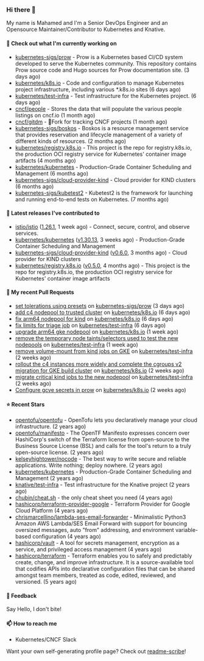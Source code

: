### Hi there 👋

My name is Mahamed and I'm a Senior DevOps Engineer and an Opensource Maintainer/Contributor to Kubernetes and Knative.

#### 👷 Check out what I'm currently working on

- [kubernetes-sigs/prow](https://github.com/kubernetes-sigs/prow) - Prow is a Kubernetes based CI/CD system developed to serve the Kubernetes community. This repository contains Prow source code and Hugo sources for Prow documentation site.  (3 days ago)
- [kubernetes/k8s.io](https://github.com/kubernetes/k8s.io) - Code and configuration to manage Kubernetes project infrastructure, including various *.k8s.io sites (6 days ago)
- [kubernetes/test-infra](https://github.com/kubernetes/test-infra) - Test infrastructure for the Kubernetes project. (6 days ago)
- [cncf/people](https://github.com/cncf/people) - Stores the data that will populate the various people listings on cncf.io (1 month ago)
- [cncf/gitdm](https://github.com/cncf/gitdm) - 📜Fork for tracking CNCF projects (1 month ago)
- [kubernetes-sigs/boskos](https://github.com/kubernetes-sigs/boskos) - Boskos is a resource management service that provides reservation and lifecycle management of a variety of different kinds of resources. (2 months ago)
- [kubernetes/registry.k8s.io](https://github.com/kubernetes/registry.k8s.io) - This project is the repo for registry.k8s.io, the production OCI registry service for Kubernetes&#39; container image artifacts (4 months ago)
- [kubernetes/kubernetes](https://github.com/kubernetes/kubernetes) - Production-Grade Container Scheduling and Management (6 months ago)
- [kubernetes-sigs/cloud-provider-kind](https://github.com/kubernetes-sigs/cloud-provider-kind) - Cloud provider for KIND clusters (6 months ago)
- [kubernetes-sigs/kubetest2](https://github.com/kubernetes-sigs/kubetest2) - Kubetest2 is the framework for launching and running end-to-end tests on Kubernetes. (7 months ago)

#### 🔭 Latest releases I've contributed to

- [istio/istio](https://github.com/istio/istio) ([1.26.1](https://github.com/istio/istio/releases/tag/1.26.1), 1 week ago) - Connect, secure, control, and observe services.
- [kubernetes/kubernetes](https://github.com/kubernetes/kubernetes) ([v1.30.13](https://github.com/kubernetes/kubernetes/releases/tag/v1.30.13), 3 weeks ago) - Production-Grade Container Scheduling and Management
- [kubernetes-sigs/cloud-provider-kind](https://github.com/kubernetes-sigs/cloud-provider-kind) ([v0.6.0](https://github.com/kubernetes-sigs/cloud-provider-kind/releases/tag/v0.6.0), 3 months ago) - Cloud provider for KIND clusters
- [kubernetes/registry.k8s.io](https://github.com/kubernetes/registry.k8s.io) ([v0.5.0](https://github.com/kubernetes/registry.k8s.io/releases/tag/v0.5.0), 4 months ago) - This project is the repo for registry.k8s.io, the production OCI registry service for Kubernetes&#39; container image artifacts

#### 🔨 My recent Pull Requests

- [set tolerations using presets](https://github.com/kubernetes-sigs/prow/pull/473) on [kubernetes-sigs/prow](https://github.com/kubernetes-sigs/prow) (3 days ago)
- [add c4 nodepool to trusted cluster](https://github.com/kubernetes/k8s.io/pull/8157) on [kubernetes/k8s.io](https://github.com/kubernetes/k8s.io) (6 days ago)
- [fix arm64 nodepool for kind](https://github.com/kubernetes/k8s.io/pull/8156) on [kubernetes/k8s.io](https://github.com/kubernetes/k8s.io) (6 days ago)
- [fix limits for triage job](https://github.com/kubernetes/test-infra/pull/34906) on [kubernetes/test-infra](https://github.com/kubernetes/test-infra) (6 days ago)
- [upgrade arm64 gke nodepool](https://github.com/kubernetes/k8s.io/pull/8147) on [kubernetes/k8s.io](https://github.com/kubernetes/k8s.io) (1 week ago)
- [remove the temporary node taints/selectors used to test the new nodepools](https://github.com/kubernetes/test-infra/pull/34861) on [kubernetes/test-infra](https://github.com/kubernetes/test-infra) (1 week ago)
- [remove volume-mount from kind jobs on GKE](https://github.com/kubernetes/test-infra/pull/34855) on [kubernetes/test-infra](https://github.com/kubernetes/test-infra) (2 weeks ago)
- [rollout the c4 instances more widely and complete the cgroups v2 migration for GKE build cluster](https://github.com/kubernetes/k8s.io/pull/8131) on [kubernetes/k8s.io](https://github.com/kubernetes/k8s.io) (2 weeks ago)
- [migrate critical kind jobs to the new nodepool](https://github.com/kubernetes/test-infra/pull/34851) on [kubernetes/test-infra](https://github.com/kubernetes/test-infra) (2 weeks ago)
- [Configure gcve secrets in prow](https://github.com/kubernetes/k8s.io/pull/8127) on [kubernetes/k8s.io](https://github.com/kubernetes/k8s.io) (2 weeks ago)

#### ⭐ Recent Stars

- [opentofu/opentofu](https://github.com/opentofu/opentofu) - OpenTofu lets you declaratively manage your cloud infrastructure. (2 years ago)
- [opentofu/manifesto](https://github.com/opentofu/manifesto) - The OpenTF Manifesto expresses concern over HashiCorp&#39;s switch of the Terraform license from open-source to the Business Source License (BSL) and calls for the tool&#39;s return to a truly open-source license. (2 years ago)
- [kelseyhightower/nocode](https://github.com/kelseyhightower/nocode) - The best way to write secure and reliable applications. Write nothing; deploy nowhere. (2 years ago)
- [kubernetes/kubernetes](https://github.com/kubernetes/kubernetes) - Production-Grade Container Scheduling and Management (2 years ago)
- [knative/test-infra](https://github.com/knative/test-infra) - Test infrastructure for the Knative project (2 years ago)
- [chubin/cheat.sh](https://github.com/chubin/cheat.sh) - the only cheat sheet you need (4 years ago)
- [hashicorp/terraform-provider-google](https://github.com/hashicorp/terraform-provider-google) - Terraform Provider for Google Cloud Platform (4 years ago)
- [chrismarcellino/lambda-ses-email-forwarder](https://github.com/chrismarcellino/lambda-ses-email-forwarder) - Minimalistic Python3 Amazon AWS Lambda/SES Email Forward with support for bouncing oversized messages, auto &#34;from&#34; addressing, and environment variable-based configuration (4 years ago)
- [hashicorp/vault](https://github.com/hashicorp/vault) - A tool for secrets management, encryption as a service, and privileged access management (4 years ago)
- [hashicorp/terraform](https://github.com/hashicorp/terraform) - Terraform enables you to safely and predictably create, change, and improve infrastructure. It is a source-available tool that codifies APIs into declarative configuration files that can be shared amongst team members, treated as code, edited, reviewed, and versioned. (5 years ago)

#### 💬 Feedback

Say Hello, I don't bite!

#### 📫 How to reach me

- Kubernetes/CNCF Slack

Want your own self-generating profile page? Check out [readme-scribe](https://github.com/muesli/readme-scribe)!


